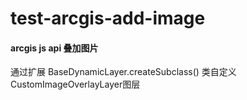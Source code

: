 # test-arcgis-add-image

#### arcgis js api 叠加图片

通过扩展 BaseDynamicLayer.createSubclass() 类自定义CustomImageOverlayLayer图层